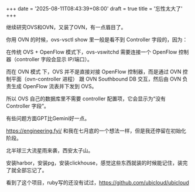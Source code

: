 +++
date = '2025-08-11T08:43:39+08:00'
draft = true
title = '忘性太大了'
+++

继续研究OVS和OVN，又装了OVN，有一点眉目了。

你用 OVN 的时候，ovs-vsctl show 里一般是看不到 Controller 字段的，因为：

在传统 OVS + OpenFlow 模式下，ovs-vswitchd 需要连接一个 OpenFlow 控制器（controller 字段会显示 IP/端口）。

而在 OVN 模式 下，OVS 并不是直接对接 OpenFlow 控制器，而是通过 OVN 控制平面（ovn-controller 进程） 跟 OVN Southbound DB 交互，然后由 OVN 负责生成 OpenFlow 流表并下发到 OVS。

所以 OVS 自己的数据库里不需要 controller 配置项，它会显示为“没有 Controller 字段”。

有些问题方面GPT比Gemini好一点。

https://engineering.fyi/ 和我在七月底的一个想法一样，但是我还停留在初始化阶段。

北半球三大流星雨来袭，西安太子山。

安装harbor，安装pg，安装clickhouse，感觉这些东西就装的时候能记住，装完了就全部忘记了。

看到了这个项目，ruby写的还没有试过，https://github.com/ubicloud/ubicloud
